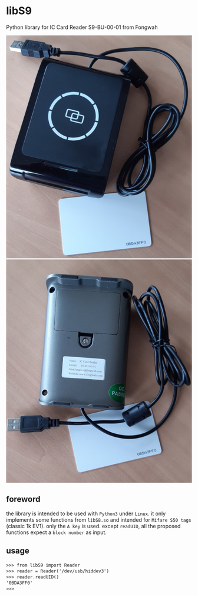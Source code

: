 # libS9
Python library for IC Card Reader S9-BU-00-01 from Fongwah

![S9-BU-00-01](s9r.jpg)
![S9-BU-00-01](s9v.jpg)


## foreword

the library is intended to be used with `Python3` under `Linux`.
it only implements some functions from `libS8.so` and intended for `Mifare S50 tags` (classic 1k EV1).
only the `A key` is used.
except `readUID`, all the proposed functions expect a `block number` as input.


## usage

```pycon
>>> from libS9 import Reader
>>> reader = Reader('/dev/usb/hiddev3')
>>> reader.readUID()
'0BDA3FF0'
>>> 
```
